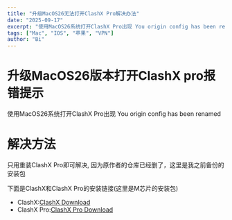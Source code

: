 ```yaml
---
title: "升级MacOS26无法打开ClashX Pro解决办法"
date: "2025-09-17"
excerpt: "使用MacOS26系统打开ClashX Pro出现 You origin config has been renamed解决办法"
tags: ["Mac", "IOS", "苹果", "VPN"]
author: "Bi"
---
```

# 升级MacOS26版本打开ClashX pro报错提示
使用MacOS26系统打开ClashX Pro出现 You origin config has been renamed

# 解决方法
只用重装ClashX Pro即可解决, 因为原作者的仓库已经删了，这里是我之前备份的安装包

下面是ClashX和ClashX Pro的安装链接(这里是M芯片的安装包)
+ ClashX:[ClashX Download](https://r2.haydenbi.com/files/package/ClashX.dmg)
+ ClashX Pro:[ClashX Pro Download](https://r2.haydenbi.com/files/package/ClashXPro.dmg)